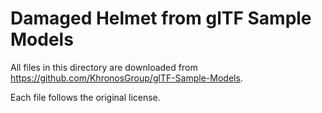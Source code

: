 # Damaged Helmet from glTF Sample Models

All files in this directory are downloaded from https://github.com/KhronosGroup/glTF-Sample-Models.

Each file follows the original license.
